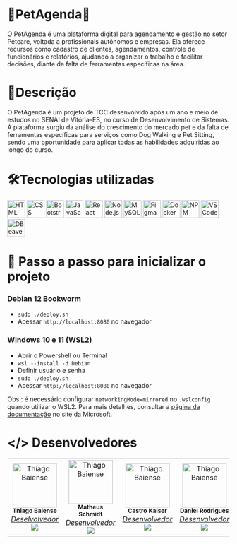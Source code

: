 # 🐾PetAgenda🐾
O PetAgenda é uma plataforma digital para agendamento e gestão no setor Petcare, voltada a profissionais autônomos e empresas. Ela oferece recursos como cadastro de clientes, agendamentos, controle de funcionários e relatórios, ajudando a organizar o trabalho e facilitar decisões, diante da falta de ferramentas específicas na área.

# 📄Descrição
O PetAgenda é um projeto de TCC desenvolvido após um ano e meio de estudos no SENAI de Vitória–ES, no curso de Desenvolvimento de Sistemas. A plataforma surgiu da análise do crescimento do mercado pet e da falta de ferramentas específicas para serviços como Dog Walking e Pet Sitting, sendo uma oportunidade para aplicar todas as habilidades adquiridas ao longo do curso.

# 🛠Tecnologias utilizadas
<p align="left">
  <!-- Frontend -->
  <img src="https://cdn.jsdelivr.net/gh/devicons/devicon/icons/html5/html5-original.svg" width="40" alt="HTML" />
  <img src="https://cdn.jsdelivr.net/gh/devicons/devicon/icons/css3/css3-original.svg" width="40" alt="CSS" />
  <img src="https://cdn.jsdelivr.net/gh/devicons/devicon/icons/bootstrap/bootstrap-original.svg" width="40" alt="Bootstrap" />
  <img src="https://cdn.jsdelivr.net/gh/devicons/devicon/icons/javascript/javascript-original.svg" width="40" alt="JavaScript" />
  <img src="https://cdn.jsdelivr.net/gh/devicons/devicon/icons/react/react-original.svg" width="40" alt="React" />

  <!-- Backend e Banco -->
  <img src="https://upload.wikimedia.org/wikipedia/commons/d/d9/Node.js_logo.svg" width="40" alt="Node.js" />
  <img src="https://cdn.jsdelivr.net/gh/devicons/devicon/icons/mysql/mysql-original.svg" width="40" alt="MySQL" />

  <!-- Design e DevOps -->
  <img src="https://cdn.jsdelivr.net/gh/devicons/devicon/icons/figma/figma-original.svg" width="40" alt="Figma" />
  <img src="https://cdn.jsdelivr.net/gh/devicons/devicon/icons/docker/docker-original.svg" width="40" alt="Docker" />
  <img src="https://cdn.jsdelivr.net/gh/devicons/devicon/icons/npm/npm-original-wordmark.svg" width="40" alt="NPM" />

  <!-- Ferramentas -->
  <img src="https://img.icons8.com/fluent/48/000000/visual-studio-code-2019.png" width="40" alt="VS Code Icon"/>
  <img src="https://icon.icepanel.io/Technology/svg/DBeaver.svg" width="40" alt="DBeaver Icon" />
 


</p>


# 📝 Passo a passo para inicializar o projeto
### Debian 12 Bookworm
- ```sudo ./deploy.sh```
- Acessar ```http://localhost:8080``` no navegador

### Windows 10 e 11 (WSL2)
- Abrir o Powershell ou Terminal
- ```wsl --install -d Debian```
- Definir usuário e senha
- ```sudo ./deploy.sh```
- Acessar ```http://localhost:8080``` no navegador
 
Obs.: é necessário configurar ```networkingMode=mirrored``` no ```.wslconfig``` quando utilizar o WSL2. Para mais detalhes, consultar a [página  da documentação](https://learn.microsoft.com/en-us/windows/wsl/networking#mirrored-mode-networking) no site da Microsoft.

# </> Desenvolvedores
<table> 
  <tr> 
    <td align="center" width="200">
      <a href="https://github.com/tbaiense"> 
        <img src="https://avatars.githubusercontent.com/u/168869648?v=4" width="100px" alt="Thiago Baiense"/> 
        <br /> 
        <sub>
          <b>
            Thiago Baiense
          </b>
        </sub>
        <br /> 
        <em>
          Deselvolvedor
        </em>
        <br /> 
        <a href="https://github.com/tbaiense"> 
          <img src="https://img.shields.io/badge/GitHub-000?style=flat&logo=github&logoColor=white"/> 
        </a> 
      </a> 
    </td>
    <td align="center" width="200">
      <a href="https://github.com/Arescoderx"> 
        <img src="https://avatars.githubusercontent.com/u/171873857?v=4" width="100px" alt="Thiago Baiense"/> 
        <br /> 
        <sub>
          <b>
            Matheus Schmidt
          </b>
        </sub>
        <br /> 
        <em>
          Desenvolvedor
        </em>
        <br /> 
        <a href="https://github.com/Arescoderx"> 
          <img src="https://img.shields.io/badge/GitHub-000?style=flat&logo=github&logoColor=white"/> 
        </a> 
      </a> 
    </td> 
    <td align="center" width="200">
      <a href="https://github.com/CastroKaiser"> 
        <img src="https://avatars.githubusercontent.com/u/168910263?v=4" width="100px" alt="Thiago Baiense"/> 
        <br /> 
        <sub>
          <b>
            Castro Kaiser
          </b>
        </sub>
        <br /> 
        <em>
          Desenvolvedor
        </em>
        <br /> 
        <a href="https://github.com/CastroKaiser"> 
          <img src="https://img.shields.io/badge/GitHub-000?style=flat&logo=github&logoColor=white"/> 
        </a> 
      </a> 
    </td> 
    <td align="center" width="200">
      <a href="https://github.com/Koji-Kashin"> 
        <img src="https://avatars.githubusercontent.com/u/171873345?v=4" width="100px" alt="Thiago Baiense"/> 
        <br /> 
        <sub>
          <b>
            Daniel Rodrigues
          </b>
        </sub>
        <br /> 
        <em>
          Desenvolvedor
        </em>
        <br /> 
        <a href="https://github.com/Koji-Kashin"> 
          <img src="https://img.shields.io/badge/GitHub-000?style=flat&logo=github&logoColor=white"/> 
        </a> 
      </a> 
    </td> 
  </tr> 
</table>
